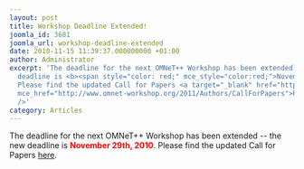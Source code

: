 ```yaml
---
layout: post
title: Workshop Deadline Extended!
joomla_id: 3681
joomla_url: workshop-deadline-extended
date: 2010-11-15 11:39:37.000000000 +01:00
author: Administrator
excerpt: 'The deadline for the next OMNeT++ Workshop has been extended -- the new
  deadline is <b><span style="color: red;" mce_style="color:red;">November 29th, 2010</span></b>.
  Please find the updated Call for Papers <a target="_blank" href="http://www.omnet-workshop.org/2011/Authors/CallForPapers"
  mce_href="http://www.omnet-workshop.org/2011/Authors/CallForPapers">here</a>.<br
  />'
category: Articles
---
```

The deadline for the next OMNeT++ Workshop has been extended -- the new deadline is <b><span style="color: red;" mce_style="color:red;">November 29th, 2010</span></b>. Please find the updated Call for Papers <a target="_blank" href="http://www.omnet-workshop.org/2011/Authors/CallForPapers" mce_href="http://www.omnet-workshop.org/2011/Authors/CallForPapers">here</a>.<br />
